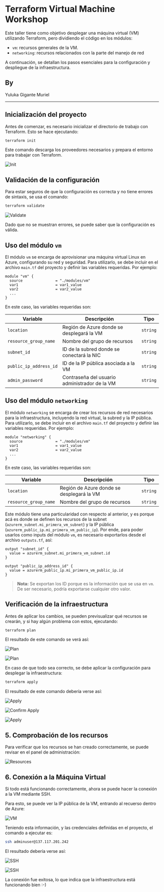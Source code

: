 # Terraform Virtual Machine Workshop

Este taller tiene como objetivo desplegar una máquina virtual (VM) utilizando Terraform, pero dividiendo el código en los módulos:

- `vm`: recursos generales de la VM.
- `networking`: recursos relacionados con la parte del manejo de red

A continuación, se detallan los pasos esenciales para la configuración y despliegue de la infraestructura.  

## By

Yuluka Gigante Muriel

---

## Inicialización del proyecto  

Antes de comenzar, es necesario inicializar el directorio de trabajo con Terraform. Esto se hace ejecutando:  

```bash
terraform init
```  

Este comando descarga los proveedores necesarios y prepara el entorno para trabajar con Terraform.

![Init](docs/images/init.png)

## Validación de la configuración  

Para estar seguros de que la configuración es correcta y no tiene errores de sintaxis, se usa el comando:  

```bash
terraform validate
```  

![Validate](docs/images/validate.png)

Dado que no se muestran errores, se puede saber que la configuración es válida.

## Uso del módulo `vm`

El módulo `vm` se encarga de aprovisionar una máquina virtual Linux en Azure, configurando su red y seguridad. Para utilizarlo, se debe incluir en el archivo `main.tf` del proyecto y definir las variables requeridas. Por ejemplo:

```hcl
module "vm" {
  source               = "./modules/vm"
  var1                 = var1_value
  var2                 = var2_value
  ...
}
```

En este caso, las variables requeridas son:

| Variable                | Descripción                                          | Tipo     |
|-------------------------|------------------------------------------------------|----------|
| `location`              | Región de Azure donde se desplegará la VM            | `string` |
| `resource_group_name`   | Nombre del grupo de recursos                         | `string` |
| `subnet_id`             | ID de la subred donde se conectará la NIC            | `string` |
| `public_ip_address_id`  | ID de la IP pública asociada a la VM                 | `string` |
| `admin_password`        | Contraseña del usuario administrador de la VM        | `string` |

## Uso del módulo `networking`

El módulo `networking` se encarga de crear los recursos de red necesarios para la infraestructura, incluyendo la red virtual, la subred y la IP pública. Para utilizarlo, se debe incluir en el archivo `main.tf` del proyecto y definir las variables requeridas. Por ejemplo:

```hcl
module "networking" {
  source               = "./modules/vm"
  var1                 = var1_value
  var2                 = var2_value
  ...
}
```

En este caso, las variables requeridas son:

| Variable                | Descripción                                          | Tipo     |
|-------------------------|------------------------------------------------------|----------|
| `location`              | Región de Azure donde se desplegará la VM            | `string` |
| `resource_group_name`   | Nombre del grupo de recursos                         | `string` |


Este módulo tiene una particularidad con respecto al anterior, y es porque acá es donde se definen los recursos de la subnet (`azurerm_subnet.mi_primera_vm_subnet`) y la IP pública (`azurerm_public_ip.mi_primera_vm_public_ip`). Por ende, para poder usarlos como inputs del módulo `vm`, es necesario exportarlos desde el archivo `outputs.tf`, así:

```hcl
output "subnet_id" {
  value = azurerm_subnet.mi_primera_vm_subnet.id
}

output "public_ip_address_id" {
  value = azurerm_public_ip.mi_primera_vm_public_ip.id
}
```

> **Nota:** Se exportan los ID porque es la información que se usa en `vm`. De ser necesario, podría exportarse cualquier otro valor.

## Verificación de la infraestructura  

Antes de aplicar los cambios, se pueden previsualizar qué recursos se crearán, y si hay algún problema con estos, ejecutando:

```bash
terraform plan
```

El resultado de este comando se verá así:

![Plan](docs/images/plan1.png)

![Plan](docs/images/plan2.png)

En caso de que todo sea correcto, se debe aplicar la configuración para desplegar la infraestructura:  

```bash
terraform apply
```

El resultado de este comando debería verse así:

![Apply](docs/images/apply1.png)

![Confirm Apply](docs/images/confirm_apply.png)

![Apply](docs/images/apply2.png)


## 5. Comprobación de los recursos  

Para verificar que los recursos se han creado correctamente, se puede revisar en el panel de administración:  

![Resources](docs/images/resources.png)

## 6. Conexión a la Máquina Virtual  

Si todo está funcionando correctamente, ahora se puede hacer la conexión a la VM mediante SSH. 

Para esto, se puede ver la IP pública de la VM, entrando al recuerso dentro de Azure:

![VM](docs/images/VM.png)

Teniendo esta información, y las credenciales definidas en el proyecto, el comando a ejecutar es:

```bash
ssh adminuser@137.117.201.242
```

El resultado debería verse así:

![SSH](docs/images/ssh1.png)

![SSH](docs/images/ssh2111.png)

La conexión fue exitosa, lo que indica que la infraestructura está funcionando bien :-)